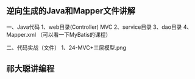
## 逆向生成的Java和Mapper文件讲解

一、Java代码
    1、web目录(Controller) MVC
    2、service目录
    3、dao目录
    4、Mapper.xml （可以看一下MyBatis的课程）
    
二、代码实战（文件）
    1、24-MVC+三层模型.png
    
    
## 祁大聪讲编程

